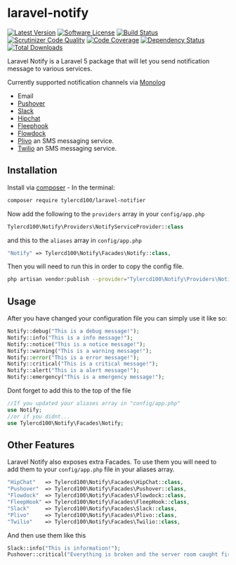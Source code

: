 # laravel-notify
[![Latest Version](https://img.shields.io/github/release/tylercd100/laravel-notify.svg?style=flat-square)](https://github.com/tylercd100/laravel-notify/releases)
[![Software License](https://img.shields.io/badge/license-MIT-brightgreen.svg?style=flat-square)](LICENSE.md)
[![Build Status](https://travis-ci.org/tylercd100/laravel-notify.svg?branch=master)](https://travis-ci.org/tylercd100/laravel-notify)
[![Scrutinizer Code Quality](https://scrutinizer-ci.com/g/tylercd100/laravel-notify/badges/quality-score.png?b=master)](https://scrutinizer-ci.com/g/tylercd100/laravel-notify/?branch=master)
[![Code Coverage](https://scrutinizer-ci.com/g/tylercd100/laravel-notify/badges/coverage.png?b=master)](https://scrutinizer-ci.com/g/tylercd100/laravel-notify/?branch=master)
[![Dependency Status](https://www.versioneye.com/user/projects/56f3252c35630e0029db0187/badge.svg?style=flat)](https://www.versioneye.com/user/projects/56f3252c35630e0029db0187)
[![Total Downloads](https://img.shields.io/packagist/dt/tylercd100/laravel-notify.svg?style=flat-square)](https://packagist.org/packages/tylercd100/laravel-notify)

Laravel Notify is a Laravel 5 package that will let you send notification message to various services.

Currently supported notification channels via [Monolog](https://github.com/Seldaek/monolog)
- Email
- [Pushover](https://pushover.net/)
- [Slack](https://slack.com/)
- [Hipchat](https://www.hipchat.com/)
- [Fleephook](https://fleep.io/)
- [Flowdock](https://www.flowdock.com/)
- [Plivo](https://www.plivo.com/) an SMS messaging service.
- [Twilio](https://www.twilio.com/) an SMS messaging service.

## Installation

Install via [composer](https://getcomposer.org/) - In the terminal:
```bash
composer require tylercd100/laravel-notifier
```

Now add the following to the `providers` array in your `config/app.php`
```php
Tylercd100\Notify\Providers\NotifyServiceProvider::class
```

and this to the `aliases` array in `config/app.php`
```php
"Notify" => Tylercd100\Notify\Facades\Notify::class,
```

Then you will need to run this in order to copy the config file.
```bash
php artisan vendor:publish --provider="Tylercd100\Notify\Providers\NotifyServiceProvider"
```

## Usage

After you have changed your configuration file you can simply use it like so:
```php
Notify::debug("This is a debug message!");
Notify::info("This is a info message!");
Notify::notice("This is a notice message!");
Notify::warning("This is a warning message!");
Notify::error("This is a error message!");
Notify::critical("This is a critical message!");
Notify::alert("This is a alert message!");
Notify::emergency("This is a emergency message!");
```

Dont forget to add this to the top of the file 
```php
//If you updated your aliases array in "config/app.php"
use Notify;
//or if you didnt...
use Tylercd100\Notify\Facades\Notify;
```

## Other Features
Laravel Notify also exposes extra Facades. To use them you will need to add them to your `config/app.php` file in your aliases array.
```php
"HipChat"   => Tylercd100\Notify\Facades\HipChat::class,
"Pushover"  => Tylercd100\Notify\Facades\Pushover::class,
"Flowdock"  => Tylercd100\Notify\Facades\Flowdock::class,
"FleepHook" => Tylercd100\Notify\Facades\FleepHook::class,
"Slack"     => Tylercd100\Notify\Facades\Slack::class,
"Plivo"     => Tylercd100\Notify\Facades\Plivo::class,
"Twilio"    => Tylercd100\Notify\Facades\Twilio::class,
```
And then use them like this
```php
Slack::info("This is information!");
Pushover::critical("Everything is broken and the server room caught fire!");
```
